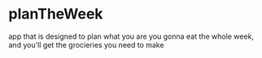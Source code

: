 # planTheWeek
app that is designed to plan what you are you gonna eat the whole week, and you'll get the grocieries you need to make
